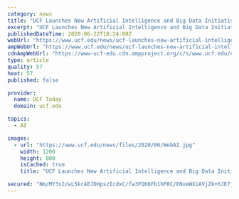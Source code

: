 ```yaml
---
category: news
title: "UCF Launches New Artificial Intelligence and Big Data Initiative"
excerpt: "UCF Launches New Artificial Intelligence and Big Data Initiative | Read more about UCF Colleges & Campus News, Research, Orlando and Central Florida news."
publishedDateTime: 2020-06-22T18:24:00Z
webUrl: "https://www.ucf.edu/news/ucf-launches-new-artificial-intelligence-and-big-data-initiative/"
ampWebUrl: "https://www.ucf.edu/news/ucf-launches-new-artificial-intelligence-and-big-data-initiative/?amp"
cdnAmpWebUrl: "https://www-ucf-edu.cdn.ampproject.org/c/s/www.ucf.edu/news/ucf-launches-new-artificial-intelligence-and-big-data-initiative/?amp"
type: article
quality: 57
heat: 57
published: false

provider:
  name: UCF Today
  domain: ucf.edu

topics:
  - AI

images:
  - url: "https://www.ucf.edu/news/files/2020/06/WebAI.jpg"
    width: 1200
    height: 800
    isCached: true
    title: "UCF Launches New Artificial Intelligence and Big Data Initiative"

secured: "Nm/MY3s2/wL5kcAEJDHpszIcdxC/fw3FQ66Fb1hP8C/ENxeWXiAVjZk+6JE7jWFhyMKt6W0NVmHY5OXfZtclZ76EWCGCpCtsellBgVWscvcYo1AdluXM5KA9yumnMnHmf49KmQlTNNAGsXxSTh9qXFHlokjdanr13rV9pCEly7SuycuJyvmdY3c6TcCJOVephmORvACpo/BOJYEMna6YiU7aDutrpLQt/t7Y83xbwcfBzyMsK+IuR7W29H+XPZSCixMK8xZfiP2biGVwQOpoCCnHwnHMFKXXH3eSQ7gUwwy+yzOCFL9uvk95+9GNwoB9Rg+yevJAEi51hGeZmWVFkA==;hJ7hE96yjLgvXZ4db/u4XQ=="
---
```


